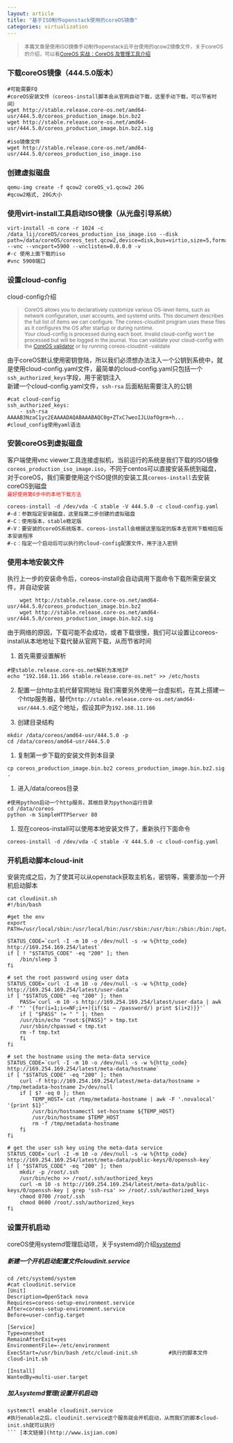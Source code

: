 ```yaml
---
layout: article
title: "基于ISO制作openstack使用的coreOS镜像"
categories: virtualization
---
```


><small>本篇文章是使用ISO镜像手动制作openstack云平台使用的qcow2镜像文件，关于coreOS的介绍，可以看[CoreOS 实战：CoreOS 及管理工具介绍](http://www.infoq.com/cn/articles/what-is-coreos)</small>

### 下载coreOS镜像（444.5.0版本）  
``` shell
#可能需要FQ
#coreOS安装文件（coreos-install脚本会从官网自动下载，这里手动下载，可以节省时间）
wget http://stable.release.core-os.net/amd64-usr/444.5.0/coreos_production_image.bin.bz2
wget http://stable.release.core-os.net/amd64-usr/444.5.0/coreos_production_image.bin.bz2.sig
    
#iso镜像文件
wget http://stable.release.core-os.net/amd64-usr/444.5.0/coreos_production_iso_image.iso
```

### 创建虚拟磁盘  
``` shell
qemu-img create -f qcow2 coreOS_v1.qcow2 20G
#qcow2格式, 20G大小
```

### 使用virt-install工具启动ISO镜像（从光盘引导系统）  
``` shell
virt-install -n core -r 1024 -c /data_lij/coreOS/coreos_production_iso_image.iso --disk path=/data/coreOS/coreos_test.qcow2,device=disk,bus=virtio,size=5,format=qcow2 --vnc --vncport=5900 --vnclisten=0.0.0.0 -v
#-c 使用上面下载的iso
#vnc 5900端口
```

### 设置cloud-config  
cloud-config介绍  
><small>CoreOS allows you to declaratively customize various OS-level items, such as network configuration, user accounts, and systemd units. This document describes the full list of items we can configure. The coreos-cloudinit program uses these files as it configures the OS after startup or during runtime.  
Your cloud-config is processed during each boot. Invalid cloud-config won't be processed but will be logged in the journal. You can validate your cloud-config with the [CoreOS validator](https://coreos.com/validate) or by running coreos-cloudinit -validate</small>

由于coreOS默认使用密钥登陆，所以我们必须想办法注入一个公钥到系统中，就是使用cloud-config.yaml文件，最简单的cloud-config.yaml只包括一个`ssh_authorized_keys`字段，用于密钥注入  
新建一个cloud-config.yaml文件，`ssh-rsa` 后面粘贴需要注入的公钥

``` shell
#cat cloud-config
ssh_authorized_keys:
    - ssh-rsa AAAAB3NzaC1yc2EAAAADAQABAAABAQC0g+ZTxC7weoIJLUafOgrm+h...
#cloud_config使用yaml语法
```

### 安装coreOS到虚拟磁盘  
客户端使用vnc viewer工具连接虚拟机，当前运行的系统是我们下载的ISO镜像`coreos_production_iso_image.iso`，不同于centos可以直接安装系统到磁盘，对于coreOS，我们需要使用这个ISO提供的安装工具`coreos-install`去安装coreOS到磁盘  
<small><font color="red" >最好使用第6步中的本地下载方法</font></small>

``` shell
coreos-install -d /dev/vda -C stable -V 444.5.0 -c cloud-config.yaml
#-d：参数指定安装磁盘，这里指第二步创建的虚拟磁盘
#-C：使用版本，stable稳定版
#-V：要安装的coreOS系统版本，coreos-install会根据这里指定的版本去官网下载相应版本安装程序
#-c：指定一个启动后可以执行的cloud-config配置文件，用于注入密钥
```

### 使用本地安装文件  
执行上一步的安装命令后，coreos-install会自动调用下面命令下载所需安装文件，并自动安装

``` shell
    wget http://stable.release.core-os.net/amd64-usr/444.5.0/coreos_production_image.bin.bz2
    wget http://stable.release.core-os.net/amd64-usr/444.5.0/coreos_production_image.bin.bz2.sig
```

由于网络的原因，下载可能不会成功，或者下载很慢，我们可以设置让coreos-install从本地地址下载代替从官网下载，从而节省时间  

1. 首先需要设置解析

``` shell
#使stable.release.core-os.net解析为本地IP
echo "192.168.11.166 stable.release.core-os.net" >> /etc/hosts
```

2. 配置一台http主机代替官网地址
我们需要另外使用一台虚拟机，在其上搭建一个http服务器，替代`http://stable.release.core-os.net/amd64-usr/444.5.0`这个地址，假设其IP为`192.168.11.166`

3. 创建目录结构

``` shell
mkdir /data/coreos/amd64-usr/444.5.0 -p
cd /data/coreos/amd64-usr/444.5.0
```

1. 复制第一步下载的安装文件到本目录

``` shell
cp coreos_production_image.bin.bz2 coreos_production_image.bin.bz2.sig .
```

1. 进入/data/coreos目录

``` shell
#使用python启动一个http服务，其根目录为python运行目录
cd /data/coreos
python -m SimpleHTTPServer 80
```

1. 现在coreos-install可以使用本地安装文件了，重新执行下面命令

``` shell
coreos-install -d /dev/vda -C stable -V 444.5.0 -c cloud-config.yaml
```

### 开机启动脚本cloud-init
安装完成之后，为了使其可以从openstack获取主机名，密钥等，需要添加一个开机启动脚本

``` shell
cat cloudinit.sh
#!/bin/bash

#get the env
export PATH=/usr/local/sbin:/usr/local/bin:/usr/sbin:/usr/bin:/sbin:/bin:/opt/bin

STATUS_CODE=`curl -I -m 10 -o /dev/null -s -w %{http_code} http://169.254.169.254/latest`
if [ ! "$STATUS_CODE" -eq "200" ]; then
    /bin/sleep 3
fi

# set the root password using user data
STATUS_CODE=`curl -I -m 10 -o /dev/null -s -w %{http_code} http://169.254.169.254/latest/user-data`
if [ "$STATUS_CODE" -eq "200" ]; then
    PASS=`curl -m 10 -s http://169.254.169.254/latest/user-data | awk -F '"' '{for(i=1;i<=NF;i++){if($i ~ /password/) print $(i+2)}}'`
    if [ "$PASS" != " " ]; then
    /usr/bin/echo "root:${PASS}" > tmp.txt
    /usr/sbin/chpasswd < tmp.txt
    rm -f tmp.txt
    fi
fi

# set the hostname using the meta-data service
STATUS_CODE=`curl -I -m 10 -o /dev/null -s -w %{http_code} http://169.254.169.254/latest/meta-data/hostname`
if [ "$STATUS_CODE" -eq "200" ]; then
    curl -f http://169.254.169.254/latest/meta-data/hostname > /tmp/metadata-hostname 2>/dev/null
    if [ $? -eq 0 ]; then
        TEMP_HOST=`cat /tmp/metadata-hostname | awk -F '.novalocal' '{print $1}'`
        /usr/bin/hostnamectl set-hostname ${TEMP_HOST}
        /usr/bin/hostname $TEMP_HOST
        rm -f /tmp/metadata-hostname
    fi
fi

# get the user ssh key using the meta-data service
STATUS_CODE=`curl -I -m 10 -o /dev/null -s -w %{http_code} http://169.254.169.254/latest/meta-data/public-keys/0/openssh-key`
if [ "$STATUS_CODE" -eq "200" ]; then
    mkdir -p /root/.ssh
    /usr/bin/echo >> /root/.ssh/authorized_keys
    curl -m 10 -s http://169.254.169.254/latest/meta-data/public-keys/0/openssh-key | grep 'ssh-rsa' >> /root/.ssh/authorized_keys
    chmod 0700 /root/.ssh
    chmod 0600 /root/.ssh/authorized_keys
fi
```

### 设置开机启动  
coreOS使用systemd管理启动项，关于systemd的介绍[systemd](http://www.ibm.com/developerworks/cn/linux/1407_liuming_init3/index.html)

##### 新建一个开机启动配置文件cloudinit.service

``` shell
cd /etc/systemd/system
#cat cloudinit.service
[Unit]
Description=OpenStack nova
Requires=coreos-setup-environment.service
After=coreos-setup-environment.service
Before=user-config.target

[Service]
Type=oneshot
RemainAfterExit=yes
EnvironmentFile=-/etc/environment
ExecStart=/usr/bin/bash /etc/cloud-init.sh          #执行的脚本文件cloud-init.sh

[Install]
WantedBy=multi-user.target
```

##### 加入systemd管理(设置开机启动)
``` shell
systemctl enable cloudinit.service
#执行enable之后，cloudinit.service这个服务就会开机启动，从而我们的脚本cloud-init.sh就可以执行
``` [本文链接](http://www.isjian.com)





